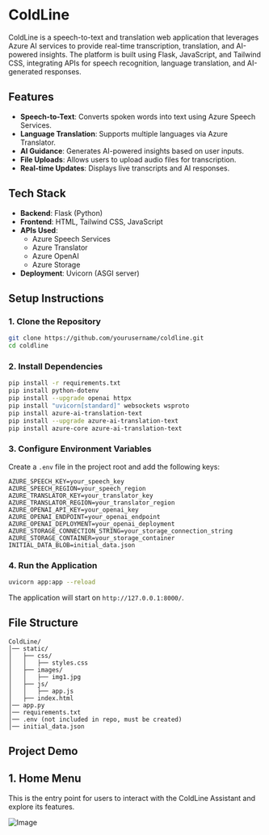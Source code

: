 # ColdLine

ColdLine is a speech-to-text and translation web application that leverages Azure AI services to provide real-time transcription, translation, and AI-powered insights. The platform is built using Flask, JavaScript, and Tailwind CSS, integrating APIs for speech recognition, language translation, and AI-generated responses.

## Features
- **Speech-to-Text**: Converts spoken words into text using Azure Speech Services.
- **Language Translation**: Supports multiple languages via Azure Translator.
- **AI Guidance**: Generates AI-powered insights based on user inputs.
- **File Uploads**: Allows users to upload audio files for transcription.
- **Real-time Updates**: Displays live transcripts and AI responses.

## Tech Stack
- **Backend**: Flask (Python)
- **Frontend**: HTML, Tailwind CSS, JavaScript
- **APIs Used**:
  - Azure Speech Services
  - Azure Translator
  - Azure OpenAI
  - Azure Storage
- **Deployment**: Uvicorn (ASGI server)

## Setup Instructions

### 1. Clone the Repository
```sh
git clone https://github.com/yourusername/coldline.git
cd coldline
```

### 2. Install Dependencies
```sh
pip install -r requirements.txt
pip install python-dotenv
pip install --upgrade openai httpx
pip install "uvicorn[standard]" websockets wsproto
pip install azure-ai-translation-text
pip install --upgrade azure-ai-translation-text
pip install azure-core azure-ai-translation-text
```

### 3. Configure Environment Variables
Create a `.env` file in the project root and add the following keys:
```env
AZURE_SPEECH_KEY=your_speech_key
AZURE_SPEECH_REGION=your_speech_region
AZURE_TRANSLATOR_KEY=your_translator_key
AZURE_TRANSLATOR_REGION=your_translator_region
AZURE_OPENAI_API_KEY=your_openai_key
AZURE_OPENAI_ENDPOINT=your_openai_endpoint
AZURE_OPENAI_DEPLOYMENT=your_openai_deployment
AZURE_STORAGE_CONNECTION_STRING=your_storage_connection_string
AZURE_STORAGE_CONTAINER=your_storage_container
INITIAL_DATA_BLOB=initial_data.json
```

### 4. Run the Application
```sh
uvicorn app:app --reload
```
The application will start on `http://127.0.0.1:8000/`.

## File Structure
```
ColdLine/
│── static/
│   ├── css/
│   │   ├── styles.css
│   ├── images/
│   │   ├── img1.jpg
│   ├── js/
│   │   ├── app.js
│   ├── index.html
│── app.py
│── requirements.txt
│── .env (not included in repo, must be created)
│── initial_data.json
```
## Project Demo

## 1. Home Menu

This is the entry point for users to interact with the ColdLine Assistant and explore its features.

![Image](https://github.com/user-attachments/assets/3e853541-bd20-4704-970b-466575b622ba)





